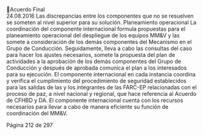 Acuerdo Final  
24.08.2016 
Las  discrepancias  entre  los  componentes  que  no  se  resuelven  se  someten  al  nivel  superior  para  su 
solución. 
Planeamiento operacional 
La coordinación del componente internacional formula propuestas para el planeamiento operacional del 
despliegue de los equipos MM&V y las somete a consideración de los demás componentes del Mecanismo 
en  el  Grupo  de  Conducción.  Seguidamente,  lleva  a  cabo  las  consultas  del  caso  para  hacer  los  ajustes 
necesarios, somete la propuesta del plan de actividades a la aprobación de los demás componentes del 
Grupo de Conducción y después de aprobada comunica el plan a los interesados para su ejecución. 
El componente internacional en cada instancia coordina y verifica el cumplimiento del procedimiento de 
seguridad establecidos para las salidas de las y los integrantes de las FARC-EP relacionadas con el proceso 
de paz, a nivel nacional y regional, que hace referencia al Acuerdo de CFHBD y DA. 
El componente internacional cuenta con los recursos necesarios para llevar a cabo de manera eficiente su 
función de coordinación del MM&V. 
 
 
 
 
 
 
 
 
 
 
 
 
 
 
 
 
 
 

Página 212 de 297 
 


